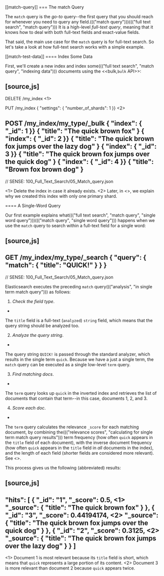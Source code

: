[[match-query]]
=== The match Query

The `match` query is the _go-to_ query--the first query that you should
reach for whenever you need to query any field.((("match query")))((("full text search", "match query"))) It is a high-level _full-text
query_, meaning that it knows how to deal with both full-text fields and exact-value fields.

That said, the main use case for the `match` query is for full-text search. So
let's take a look at how full-text search works with a simple example.

[[match-test-data]]
==== Index Some Data

First, we'll create a new index and index some((("full text search", "match query", "indexing data"))) documents using the
<<bulk,`bulk` API>>:

[source,js]
--------------------------------------------------
DELETE /my_index <1>

PUT /my_index
{ "settings": { "number_of_shards": 1 }} <2>

POST /my_index/my_type/_bulk
{ "index": { "_id": 1 }}
{ "title": "The quick brown fox" }
{ "index": { "_id": 2 }}
{ "title": "The quick brown fox jumps over the lazy dog" }
{ "index": { "_id": 3 }}
{ "title": "The quick brown fox jumps over the quick dog" }
{ "index": { "_id": 4 }}
{ "title": "Brown fox brown dog" }
--------------------------------------------------
// SENSE: 100_Full_Text_Search/05_Match_query.json

<1> Delete the index in case it already exists.
<2> Later, in <<relevance-is-broken>>, we explain why
    we created this index with only one primary shard.

==== A Single-Word Query

Our first example explains what((("full text search", "match query", "single word query")))((("match query", "single word query"))) happens when we use the `match` query to
search within a full-text field for a single word:

[source,js]
--------------------------------------------------
GET /my_index/my_type/_search
{
    "query": {
        "match": {
            "title": "QUICK!"
        }
    }
}
--------------------------------------------------
// SENSE: 100_Full_Text_Search/05_Match_query.json

Elasticsearch executes the preceding `match` query((("analysis", "in single term match query"))) as follows:

1. _Check the field type_.
+
The `title` field is a full-text (`analyzed`) `string` field, which means that
the query string should be analyzed too.

2. _Analyze the query string_.
+
The query string `QUICK!` is passed through the standard analyzer, which
results in the single term `quick`. Because we have a just a single term,
the `match` query can be executed as a single low-level `term` query.

3. _Find matching docs_.
+
The `term` query looks up `quick` in the inverted index and retrieves the
list of documents that contain that term--in this case, documents 1, 2, and
3.

4. _Score each doc_.
+
The `term` query calculates the relevance `_score` for each matching document,
by combining the((("relevance scores", "calculating for single term match query results"))) term frequency (how often `quick` appears in the `title`
field of each document), with the inverse document frequency (how often
`quick` appears in the `title` field in _all_ documents in the index), and the
length of each field (shorter fields are considered more relevant).
See <<relevance-intro>>.

This process gives us the following (abbreviated) results:

[source,js]
--------------------------------------------------
"hits": [
 {
    "_id":      "1",
    "_score":   0.5, <1>
    "_source": {
       "title": "The quick brown fox"
    }
 },
 {
    "_id":      "3",
    "_score":   0.44194174, <2>
    "_source": {
       "title": "The quick brown fox jumps over the quick dog"
    }
 },
 {
    "_id":      "2",
    "_score":   0.3125, <2>
    "_source": {
       "title": "The quick brown fox jumps over the lazy dog"
    }
 }
]
--------------------------------------------------
<1> Document 1 is most relevant because its `title` field is short, which means
    that `quick` represents a large portion of its content.
<2> Document 3 is more relevant than document 2 because `quick` appears twice.
